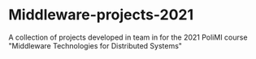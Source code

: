 # Middleware-projects-2021
A collection of projects developed in team in for the 2021 PoliMI course "Middleware Technologies for Distributed Systems"
